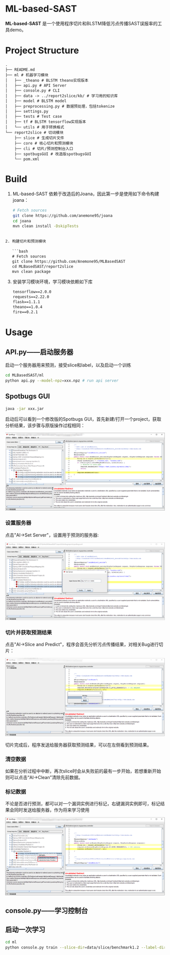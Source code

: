 # ML-based-SAST

**ML-based-SAST** 是一个使用程序切片和BLSTM降低污点传播SAST误报率的工具demo。

# Project Structure

```plain
.
├── README.md
├── ml # 机器学习模块
│   ├── _theano # BLSTM theano实现版本
│   ├── api.py # API Server
│   ├── console.py # CLI
│   ├── data -> ../report2slice/kb/ # 学习用的知识库
│   ├── model # BLSTM model
│   ├── preprocessing.py # 数据预处理，包括tokenize
│   ├── settings.py
│   ├── tests # Test case
│   ├── tf # BLSTM tensorflow实现版本
│   └── utils # 用于转换格式
└── report2slice # 切词模块
    ├── slice # 生成切片文件
    ├── core # 核心切片和预测模块
    ├── cli # 切片/预测控制台入口
    ├── spotbugsGUI # 改造版spotbugsGUI
    └── pom.xml
```

# Build

1. ML-based-SAST 依赖于改造后的Joana，因此第一步是使用如下命令构建joana：

    ```bash
    # Fetch sources
    git clone https://github.com/anemone95/joana
    cd joana
    mvn clean install -DskipTests
```
    
2. 构建切片和预测模块

   ```bash
   # Fetch sources
   git clone https://github.com/Anemone95/MLBasedSAST
   cd MLBasedSAST/report2slice
   mvn clean package
   ```

3. 安装学习模块环境，学习模块依赖如下库

    ```plain
    tensorflow==2.0.0
    requests==2.22.0
    flask==1.1.1
    theano==1.0.4
    fire==0.2.1
    ```

# Usage

## API.py——启动服务器

启动一个服务器用来预测，接受slice和label，以及启动一个训练

```bash
cd MLBasedSAST/ml
python api.py --model-npz=xxx.npz # run api server
```

## Spotbugs GUI

```bash
java -jar xxx.jar
```

启动后可以看到一个修改版的Spotbugs GUI，首先新建/打开一个project，获取分析结果，该步骤与原版操作过程相同：

![image-20191121143710061](README/image-20191121143710061.png)

### 设置服务器

点击"AI->Set Server"，设置用于预测的服务器:

![image-20191121143846462](README/image-20191121143846462.png)

### 切片并获取预测结果

点击"AI->Slice and Predict"，程序会首先分析污点传播结果，对相关Bug进行切片：

![image-20191121160401714](README/image-20191121160401714.png)

切片完成后，程序发送给服务器获取预测结果，可以在左侧看到预测结果。

### 清空数据

如果在分析过程中中断，再次slice时会从失败前的最有一步开始，若想重新开始则可以点击“AI->Clean”清除先前数据。

### 标记数据

不论是否进行预测，都可以对一个漏洞实例进行标记，右键漏洞实例即可，标记结果会同时发送给服务器，作为将来学习使用

![image-20191121161750306](README/image-20191121161750306.png)

## console.py——学习控制台

## 启动一次学习

```bash
cd ml
python console.py train --slice-dir=data/slice/benchmark1.2 --label-dir=data/label/benchmark1.2 --epochs=20 # 切片数据文件夹，标记数据文件夹，最大迭代次数
```

